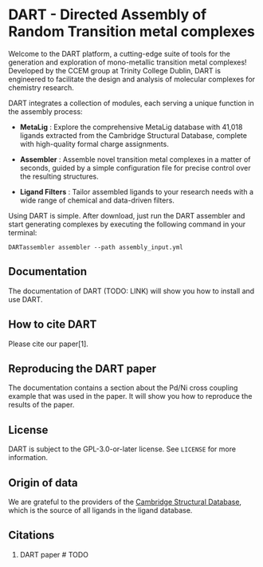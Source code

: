 
# DART - Directed Assembly of Random Transition metal complexes
Welcome to the DART platform, a cutting-edge suite of tools for the generation and exploration of mono-metallic transition metal complexes! Developed by the CCEM group at Trinity College Dublin, DART is engineered to facilitate the design and analysis of molecular complexes for chemistry research.

DART integrates a collection of modules, each serving a unique function in the assembly process:

- **MetaLig** :
    Explore the comprehensive MetaLig database with 41,018 ligands extracted from the Cambridge Structural Database, complete with high-quality formal charge assignments.

- **Assembler** :
    Assemble novel transition metal complexes in a matter of seconds, guided by a simple configuration file for precise control over the resulting structures.

- **Ligand Filters** :
    Tailor assembled ligands to your research needs with a wide range of chemical and data-driven filters.

Using DART is simple. After download, just run the DART assembler and start generating complexes by executing the following command in your terminal:

    DARTassembler assembler --path assembly_input.yml

## Documentation
The documentation of DART (TODO: LINK) will show you how to install and use DART.

## How to cite DART
Please cite our paper[1].

## Reproducing the DART paper
The documentation contains a section about the Pd/Ni cross coupling example that was used in the paper. It will show you how to reproduce the results of the paper.

## License
DART is subject to the GPL-3.0-or-later license. See `LICENSE` for more information.

## Origin of data
We are grateful to the providers of the [Cambridge Structural Database](https://www.ccdc.cam.ac.uk/structures/), which is the source of all ligands in the ligand database.

## Citations
1. DART paper # TODO

